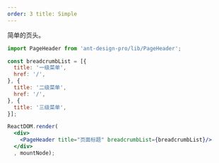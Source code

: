 ```yaml
---
order: 3 title: Simple
---
```


简单的页头。

````jsx
import PageHeader from 'ant-design-pro/lib/PageHeader';

const breadcrumbList = [{
  title: '一级菜单',
  href: '/',
}, {
  title: '二级菜单',
  href: '/',
}, {
  title: '三级菜单',
}];

ReactDOM.render(
  <div>
    <PageHeader title="页面标题" breadcrumbList={breadcrumbList}/>
  </div>
  , mountNode);
````

<style>
#scaffold-src-components-PageHeader-demo-simple .code-box-demo {
  background: #f2f4f5;
}
</style>
